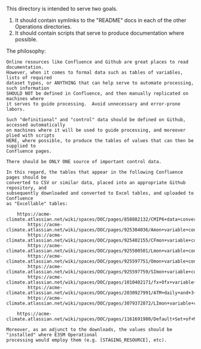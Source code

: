This directory is intended to serve two goals.

1. It should contain symlinks to the "README" docs in each of the other Operations directories.
2. It should contain scripts that serve to produce documentation where possible.

The philosophy:

    Online resources like Confluence and Github are great places to read documentation.
    However, when it comes to formal data such as tables of variables, lists of required
    dataset types, or ANYTHING that can help serve to automate processing, such information
    SHOULD NOT be defined in Confluence, and then manually replicated on machines where
    it serves to guide processing.  Avoid unnecessary and error-prone labors.

    Such "definitional" and "control" data should be defined on Github, accessed automatically
    on machines where it will be used to guide processing, and moreover plied with scripts
    HERE, where possible, to produce the tables of values that can then be supplied to
    Confluence pages.

    There should be ONLY ONE source of important control data.

    In this regard, the tables that appear in the following Confluence pages should be
    converted to CSV or similar data, placed into an appropriate Github repository, and
    subsequently downloaded and converted to Excel tables, and uploaded to Confluence
    as "Excellable" tables:

        https://acme-climate.atlassian.net/wiki/spaces/DOC/pages/858882132/CMIP6+data+conversion+tables
            https://acme-climate.atlassian.net/wiki/spaces/DOC/pages/925304036/Amon+variable+conversion+table
            https://acme-climate.atlassian.net/wiki/spaces/DOC/pages/925402155/CFmon+variable+conversion+table
            https://acme-climate.atlassian.net/wiki/spaces/DOC/pages/925500501/Lmon+variable+conversion+table
            https://acme-climate.atlassian.net/wiki/spaces/DOC/pages/925597751/Omon+variable+conversion+table
            https://acme-climate.atlassian.net/wiki/spaces/DOC/pages/925597759/SImon+variable+conversion+table
            https://acme-climate.atlassian.net/wiki/spaces/DOC/pages/1010402171/fx+Ofx+variable+conversion+table
            https://acme-climate.atlassian.net/wiki/spaces/DOC/pages/2030927991/ATM+daily+and+3+hourly
            https://acme-climate.atlassian.net/wiki/spaces/DOC/pages/3079372872/LImon+variable+conversion+table

        https://acme-climate.atlassian.net/wiki/spaces/DOC/pages/1161691980/Default+Set+of+Model+Output+for+ESGF+publication

    Moreover, as an adjunct to the downloads, the values should be "installed" where E3SM Operational
    processing would employ them (e.g. [STAGING_RESOURCE], etc).
